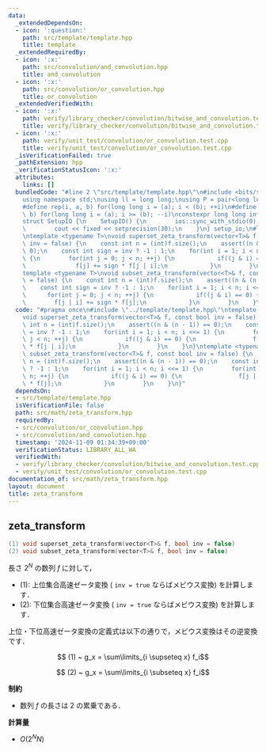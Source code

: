 ```yaml
---
data:
  _extendedDependsOn:
  - icon: ':question:'
    path: src/template/template.hpp
    title: template
  _extendedRequiredBy:
  - icon: ':x:'
    path: src/convolution/and_convolution.hpp
    title: and_convolution
  - icon: ':x:'
    path: src/convolution/or_convolution.hpp
    title: or_convolution
  _extendedVerifiedWith:
  - icon: ':x:'
    path: verify/library_checker/convolution/bitwise_and_convolution.test.cpp
    title: verify/library_checker/convolution/bitwise_and_convolution.test.cpp
  - icon: ':x:'
    path: verify/unit_test/convolution/or_convolution.test.cpp
    title: verify/unit_test/convolution/or_convolution.test.cpp
  _isVerificationFailed: true
  _pathExtension: hpp
  _verificationStatusIcon: ':x:'
  attributes:
    links: []
  bundledCode: "#line 2 \"src/template/template.hpp\"\n#include <bits/stdc++.h>\n\
    using namespace std;\nusing ll = long long;\nusing P = pair<long long, long long>;\n\
    #define rep(i, a, b) for(long long i = (a); i < (b); ++i)\n#define rrep(i, a,\
    \ b) for(long long i = (a); i >= (b); --i)\nconstexpr long long inf = 4e18;\n\
    struct SetupIO {\n    SetupIO() {\n        ios::sync_with_stdio(0);\n        cin.tie(0);\n\
    \        cout << fixed << setprecision(30);\n    }\n} setup_io;\n#line 3 \"src/math/zeta_transform.hpp\"\
    \ntemplate <typename T>\nvoid superset_zeta_transform(vector<T>& f, const bool\
    \ inv = false) {\n    const int n = (int)f.size();\n    assert((n & (n - 1)) ==\
    \ 0);\n    const int sign = inv ? -1 : 1;\n    for(int i = 1; i < n; i <<= 1)\
    \ {\n        for(int j = 0; j < n; ++j) {\n            if((j & i) == 0) {\n  \
    \              f[j] += sign * f[j | i];\n            }\n        }\n    }\n}\n\
    template <typename T>\nvoid subset_zeta_transform(vector<T>& f, const bool inv\
    \ = false) {\n    const int n = (int)f.size();\n    assert((n & (n - 1)) == 0);\n\
    \    const int sign = inv ? -1 : 1;\n    for(int i = 1; i < n; i <<= 1) {\n  \
    \      for(int j = 0; j < n; ++j) {\n            if((j & i) == 0) {\n        \
    \        f[j | i] += sign * f[j];\n            }\n        }\n    }\n}\n"
  code: "#pragma once\n#include \"../template/template.hpp\"\ntemplate <typename T>\n\
    void superset_zeta_transform(vector<T>& f, const bool inv = false) {\n    const\
    \ int n = (int)f.size();\n    assert((n & (n - 1)) == 0);\n    const int sign\
    \ = inv ? -1 : 1;\n    for(int i = 1; i < n; i <<= 1) {\n        for(int j = 0;\
    \ j < n; ++j) {\n            if((j & i) == 0) {\n                f[j] += sign\
    \ * f[j | i];\n            }\n        }\n    }\n}\ntemplate <typename T>\nvoid\
    \ subset_zeta_transform(vector<T>& f, const bool inv = false) {\n    const int\
    \ n = (int)f.size();\n    assert((n & (n - 1)) == 0);\n    const int sign = inv\
    \ ? -1 : 1;\n    for(int i = 1; i < n; i <<= 1) {\n        for(int j = 0; j <\
    \ n; ++j) {\n            if((j & i) == 0) {\n                f[j | i] += sign\
    \ * f[j];\n            }\n        }\n    }\n}"
  dependsOn:
  - src/template/template.hpp
  isVerificationFile: false
  path: src/math/zeta_transform.hpp
  requiredBy:
  - src/convolution/or_convolution.hpp
  - src/convolution/and_convolution.hpp
  timestamp: '2024-11-09 01:34:39+09:00'
  verificationStatus: LIBRARY_ALL_WA
  verifiedWith:
  - verify/library_checker/convolution/bitwise_and_convolution.test.cpp
  - verify/unit_test/convolution/or_convolution.test.cpp
documentation_of: src/math/zeta_transform.hpp
layout: document
title: zeta_transform
---
```


## zeta_transform

```cpp
(1) void superset_zeta_transform(vector<T>& f, bool inv = false)
(2) void subset_zeta_transform(vector<T>& f, bool inv = false)
```

長さ $2^N$ の数列 $f$ に対して，

- (1): 上位集合高速ゼータ変換 ( `inv = true` ならばメビウス変換) を計算します．
- (2): 下位集合高速ゼータ変換 ( `inv = true` ならばメビウス変換) を計算します．

上位・下位高速ゼータ変換の定義式は以下の通りで，メビウス変換はその逆変換です．

$$ (1) ~ g_x = \sum\limits_{i \supseteq x} f_i$$

$$ (2) ~ g_x = \sum\limits_{i \subseteq x} f_i$$

**制約**

- 数列 $f$ の長さは $2$ の累乗である．

**計算量**

- $O(2^N N)$